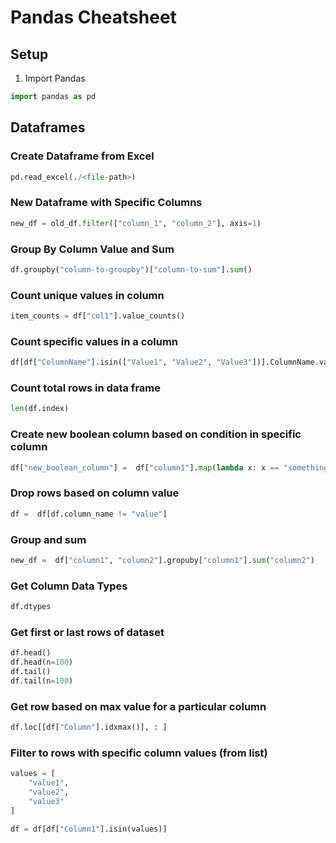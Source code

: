 # Pandas Cheatsheet

## Setup

1. Import Pandas

```Python
import pandas as pd
```

## Dataframes

### Create Dataframe from Excel

```python
pd.read_excel(./<file-path>)
```

### New Dataframe with Specific Columns

```python
new_df = old_df.filter(["column_1", "column_2"], axis=1)
```

### Group By Column Value and Sum

```python
df.groupby("column-to-groupby")["column-to-sum"].sum()
```

### Count unique values in column

```python
item_counts = df["col1"].value_counts()
```

### Count specific values in a column

```python
df[df["ColumnName"].isin(["Value1", "Value2", "Value3"])].ColumnName.value_counts()
```

###  Count total rows in data frame

```python
len(df.index)
```

###  Create new boolean column based on condition in specific column

```python
df["new_boolean_column"] =  df["column1"].map(lambda x: x == "something").astype('boolean')
```

###  Drop rows based on column value

```python
df =  df[df.column_name != "value"]
```

###  Group and sum

```python
new_df =  df["column1", "column2"].gropuby["column1"].sum("column2")
```

###  Get Column Data Types

```python
df.dtypes
```

###  Get first or last rows of dataset
```python
df.head()
df.head(n=100)
df.tail()
df.tail(n=100)
```

### Get row based on max value for a particular column
```python
df.loc[[df["Column"].idxmax()], : ]
```

### Filter to rows with specific column values (from list)

```python
values = [
    "value1",
    "value2",
    "value3"
]

df = df[df["Column1"].isin(values)]
```
